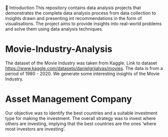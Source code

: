 👋 Introduction
This repository contains data analysis projects that demonstrates the complete data analysis process from data collection to insights drawn and presenting int recommendations in the form of visualisations. The project aims to provide insights into real-world problems and solve them using data analysis techniques.

# Movie-Industry-Analysis
The dataset of the Movie Industry was taken from Kaggle. 
Link to dataset https://www.kaggle.com/datasets/danielgrijalvas/movies. The data is from a period of 1980 - 2020. We generate some interesting insights of the Movie Industry.

# Asset Management Company
Our objective was to identify the best countries and a suitable investment type for making the investment. The overall strategy was to invest where others are investing, implying that the best countries are the ones ‘where most investors are investing’.
